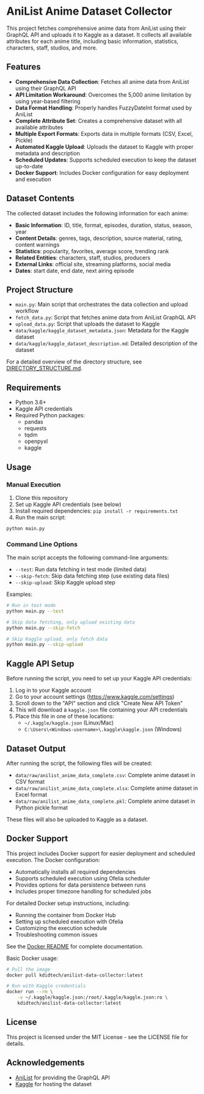 # AniList Anime Dataset Collector

This project fetches comprehensive anime data from AniList using their GraphQL API and uploads it to Kaggle as a dataset. It collects all available attributes for each anime title, including basic information, statistics, characters, staff, studios, and more.

## Features

- **Comprehensive Data Collection**: Fetches all anime data from AniList using their GraphQL API
- **API Limitation Workaround**: Overcomes the 5,000 anime limitation by using year-based filtering
- **Data Format Handling**: Properly handles FuzzyDateInt format used by AniList
- **Complete Attribute Set**: Creates a comprehensive dataset with all available attributes
- **Multiple Export Formats**: Exports data in multiple formats (CSV, Excel, Pickle)
- **Automated Kaggle Upload**: Uploads the dataset to Kaggle with proper metadata and description
- **Scheduled Updates**: Supports scheduled execution to keep the dataset up-to-date
- **Docker Support**: Includes Docker configuration for easy deployment and execution

## Dataset Contents

The collected dataset includes the following information for each anime:

- **Basic Information**: ID, title, format, episodes, duration, status, season, year
- **Content Details**: genres, tags, description, source material, rating, content warnings
- **Statistics**: popularity, favorites, average score, trending rank
- **Related Entities**: characters, staff, studios, producers
- **External Links**: official site, streaming platforms, social media
- **Dates**: start date, end date, next airing episode

## Project Structure

- `main.py`: Main script that orchestrates the data collection and upload workflow
- `fetch_data.py`: Script that fetches anime data from AniList GraphQL API
- `upload_data.py`: Script that uploads the dataset to Kaggle
- `data/kaggle/kaggle_dataset_metadata.json`: Metadata for the Kaggle dataset
- `data/kaggle/kaggle_dataset_description.md`: Detailed description of the dataset

For a detailed overview of the directory structure, see [DIRECTORY_STRUCTURE.md](DIRECTORY_STRUCTURE.md).

## Requirements

- Python 3.6+
- Kaggle API credentials
- Required Python packages:
  - pandas
  - requests
  - tqdm
  - openpyxl
  - kaggle

## Usage

### Manual Execution

1. Clone this repository
2. Set up Kaggle API credentials (see below)
3. Install required dependencies: `pip install -r requirements.txt`
4. Run the main script:

```bash
python main.py
```

### Command Line Options

The main script accepts the following command-line arguments:

- `--test`: Run data fetching in test mode (limited data)
- `--skip-fetch`: Skip data fetching step (use existing data files)
- `--skip-upload`: Skip Kaggle upload step

Examples:

```bash
# Run in test mode
python main.py --test

# Skip data fetching, only upload existing data
python main.py --skip-fetch

# Skip Kaggle upload, only fetch data
python main.py --skip-upload
```

## Kaggle API Setup

Before running the script, you need to set up your Kaggle API credentials:

1. Log in to your Kaggle account
2. Go to your account settings (https://www.kaggle.com/settings)
3. Scroll down to the "API" section and click "Create New API Token"
4. This will download a `kaggle.json` file containing your API credentials
5. Place this file in one of these locations:
   - `~/.kaggle/kaggle.json` (Linux/Mac)
   - `C:\Users\<Windows-username>\.kaggle\kaggle.json` (Windows)

## Dataset Output

After running the script, the following files will be created:

- `data/raw/anilist_anime_data_complete.csv`: Complete anime dataset in CSV format
- `data/raw/anilist_anime_data_complete.xlsx`: Complete anime dataset in Excel format
- `data/raw/anilist_anime_data_complete.pkl`: Complete anime dataset in Python pickle format

These files will also be uploaded to Kaggle as a dataset.

## Docker Support

This project includes Docker support for easier deployment and scheduled execution. The Docker configuration:

- Automatically installs all required dependencies
- Supports scheduled execution using Ofelia scheduler
- Provides options for data persistence between runs
- Includes proper timezone handling for scheduled jobs

For detailed Docker setup instructions, including:
- Running the container from Docker Hub
- Setting up scheduled execution with Ofelia
- Customizing the execution schedule
- Troubleshooting common issues

See the [Docker README](docker-readme.md) for complete documentation.

Basic Docker usage:

```bash
# Pull the image
docker pull kdidtech/anilist-data-collector:latest

# Run with Kaggle credentials
docker run --rm \
    -v ~/.kaggle/kaggle.json:/root/.kaggle/kaggle.json:ro \
    kdidtech/anilist-data-collector:latest
```

## License

This project is licensed under the MIT License - see the LICENSE file for details.

## Acknowledgements

- [AniList](https://anilist.co) for providing the GraphQL API
- [Kaggle](https://kaggle.com) for hosting the dataset
